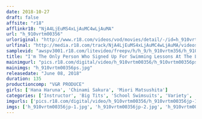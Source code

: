 ```yaml
---
date: 2018-10-27
draft: false
affsite: "r18"
afflinkr18: "NjA4LjEuMS4xLjAuMC4wLjAuMA"
url: "h_910vrtm00356"
urloriginal: "http://www.r18.com/videos/vod/movies/detail/-/id=h_910vrtm00356"
urlfinal: "http://media.r18.com/track/NjA4LjEuMS4xLjAuMC4wLjAuMA/videos/vod/movies/detail/-/id=h_910vrtm00356"
samplevid: "awspv3001.r18.com/litevideo/freepv/h/h_9/h_910vrtm356/h_910vrtm356_dmb_w.mp4"
title: "I'm The Only Person Who Signed Up For Swimming Lessons At The Local Pool... And These One-On-One Lessons With The Instructor In Her Tight Competitive Swimsuit Are Getting Me Real Hard! When I Push Over Her Swimsuit And Shove My Cock In, She Twitches In Ecstasy! 3"
mainimgurl: "pics.r18.com/digital/video/h_910vrtm00356/h_910vrtm00356ps.jpg"
mainimgs: "h_910vrtm00356ps.jpg"
releasedate: "June 08, 2018"
duration: 135
productioncomp: "V&R PRODUCE"
girls: ['Hana Haruna', 'Chinami Sakura', 'Miori Matsushita']
categories: ['Instructor', 'Big Tits', 'School Swimsuits', 'Variety', 'Big Tits Lover', 'Ass Lover', 'Cowgirl', 'Hi-Def']
imgurls: ['pics.r18.com/digital/video/h_910vrtm00356/h_910vrtm00356jp-1.jpg', 'pics.r18.com/digital/video/h_910vrtm00356/h_910vrtm00356jp-2.jpg', 'pics.r18.com/digital/video/h_910vrtm00356/h_910vrtm00356jp-3.jpg', 'pics.r18.com/digital/video/h_910vrtm00356/h_910vrtm00356jp-4.jpg', 'pics.r18.com/digital/video/h_910vrtm00356/h_910vrtm00356jp-5.jpg', 'pics.r18.com/digital/video/h_910vrtm00356/h_910vrtm00356jp-6.jpg', 'pics.r18.com/digital/video/h_910vrtm00356/h_910vrtm00356jp-7.jpg', 'pics.r18.com/digital/video/h_910vrtm00356/h_910vrtm00356jp-8.jpg', 'pics.r18.com/digital/video/h_910vrtm00356/h_910vrtm00356jp-9.jpg', 'pics.r18.com/digital/video/h_910vrtm00356/h_910vrtm00356jp-10.jpg', 'pics.r18.com/digital/video/h_910vrtm00356/h_910vrtm00356jp-11.jpg', 'pics.r18.com/digital/video/h_910vrtm00356/h_910vrtm00356jp-12.jpg', 'pics.r18.com/digital/video/h_910vrtm00356/h_910vrtm00356jp-13.jpg', 'pics.r18.com/digital/video/h_910vrtm00356/h_910vrtm00356jp-14.jpg', 'pics.r18.com/digital/video/h_910vrtm00356/h_910vrtm00356jp-15.jpg', 'pics.r18.com/digital/video/h_910vrtm00356/h_910vrtm00356jp-16.jpg', 'pics.r18.com/digital/video/h_910vrtm00356/h_910vrtm00356jp-17.jpg', 'pics.r18.com/digital/video/h_910vrtm00356/h_910vrtm00356jp-18.jpg', 'pics.r18.com/digital/video/h_910vrtm00356/h_910vrtm00356jp-19.jpg', 'pics.r18.com/digital/video/h_910vrtm00356/h_910vrtm00356jp-20.jpg']
imgs: ['h_910vrtm00356jp-1.jpg', 'h_910vrtm00356jp-2.jpg', 'h_910vrtm00356jp-3.jpg', 'h_910vrtm00356jp-4.jpg', 'h_910vrtm00356jp-5.jpg', 'h_910vrtm00356jp-6.jpg', 'h_910vrtm00356jp-7.jpg', 'h_910vrtm00356jp-8.jpg', 'h_910vrtm00356jp-9.jpg', 'h_910vrtm00356jp-10.jpg', 'h_910vrtm00356jp-11.jpg', 'h_910vrtm00356jp-12.jpg', 'h_910vrtm00356jp-13.jpg', 'h_910vrtm00356jp-14.jpg', 'h_910vrtm00356jp-15.jpg', 'h_910vrtm00356jp-16.jpg', 'h_910vrtm00356jp-17.jpg', 'h_910vrtm00356jp-18.jpg', 'h_910vrtm00356jp-19.jpg', 'h_910vrtm00356jp-20.jpg']
---
```


